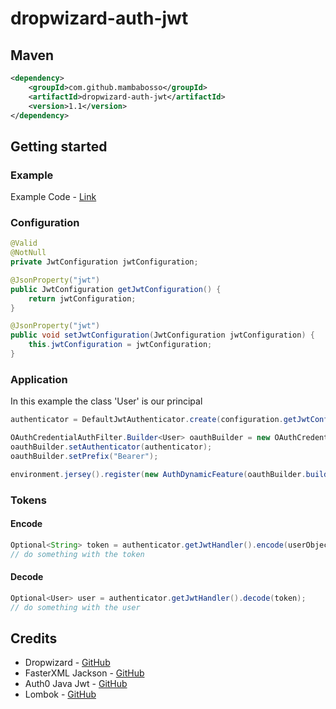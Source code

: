 # dropwizard-auth-jwt
## Maven
```xml
<dependency>
    <groupId>com.github.mambabosso</groupId>
    <artifactId>dropwizard-auth-jwt</artifactId>
    <version>1.1</version>
</dependency>
```
## Getting started
### Example
Example Code - [Link](https://github.com/Mambabosso/dropwizard-auth-jwt/tree/master/src/example)
### Configuration
```java
@Valid
@NotNull
private JwtConfiguration jwtConfiguration;

@JsonProperty("jwt")
public JwtConfiguration getJwtConfiguration() {
    return jwtConfiguration;
}

@JsonProperty("jwt")
public void setJwtConfiguration(JwtConfiguration jwtConfiguration) {
    this.jwtConfiguration = jwtConfiguration;
}
```
### Application
In this example the class 'User' is our principal
```java
authenticator = DefaultJwtAuthenticator.create(configuration.getJwtConfiguration(), User.class);

OAuthCredentialAuthFilter.Builder<User> oauthBuilder = new OAuthCredentialAuthFilter.Builder<>();
oauthBuilder.setAuthenticator(authenticator);
oauthBuilder.setPrefix("Bearer");

environment.jersey().register(new AuthDynamicFeature(oauthBuilder.buildAuthFilter()));
```
### Tokens
#### Encode
```java
Optional<String> token = authenticator.getJwtHandler().encode(userObject);
// do something with the token
```
#### Decode
```java
Optional<User> user = authenticator.getJwtHandler().decode(token);
// do something with the user
```
## Credits
*   Dropwizard - [GitHub](https://github.com/dropwizard/dropwizard)
*   FasterXML Jackson - [GitHub](https://github.com/FasterXML/jackson)
*   Auth0 Java Jwt - [GitHub](https://github.com/auth0/java-jwt)
*   Lombok - [GitHub](https://github.com/rzwitserloot/lombok)
